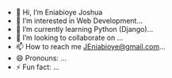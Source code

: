 - 👋 Hi, I’m Eniabioye Joshua
- 👀 I’m interested in Web Development...
- 🌱 I’m currently learning Python (Django)...
- 💞️ I’m looking to collaborate on ...
- 📫 How to reach me JEniabioye@gmail.com...
- 😄 Pronouns: ...
- ⚡ Fun fact: ...

<!---
IamTunechi/IamTunechi is a ✨ special ✨ repository because its `README.md` (this file) appears on your GitHub profile.
You can click the Preview link to take a look at your changes.
--->
